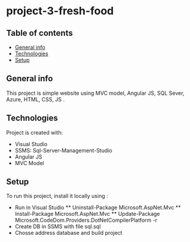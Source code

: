 # project-3-fresh-food
## Table of contents
* [General info](#general-info)
* [Technologies](#technologies)
* [Setup](#setup)

## General info
This project is simple website using MVC model, Angular JS, SQL Sever, Azure, HTML, CSS, JS .
	
## Technologies
Project is created with:
* Visual Studio
* SSMS: Sql-Server-Management-Studio
* Angular JS
* MVC Model
	
## Setup
To run this project, install it locally using :
* Run in Visual Studio
** Uninstall-Package Microsoft.AspNet.Mvc
** Install-Package Microsoft.AspNet.Mvc
** Update-Package Microsoft.CodeDom.Providers.DotNetCompilerPlatform -r
* Create DB in SSMS with file sql.sql
* Chosse address database and build project
